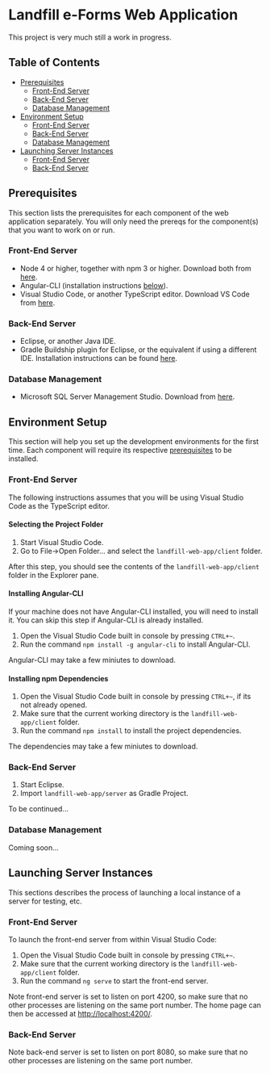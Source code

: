 # Landfill e-Forms Web Application
This project is very much still a work in progress.
## Table of Contents
* [Prerequisites](https://github.com/landfill-eforms/landfill-web-app/blob/development/README.md#prerequisites)
  * [Front-End Server](https://github.com/landfill-eforms/landfill-web-app/blob/development/README.md#front-end-server)
  * [Back-End Server](https://github.com/landfill-eforms/landfill-web-app/blob/development/README.md#back-end-server)
  * [Database Management](https://github.com/landfill-eforms/landfill-web-app/blob/development/README.md#database-management)
* [Environment Setup](https://github.com/landfill-eforms/landfill-web-app/blob/development/README.md#environment-setup)
  * [Front-End Server](https://github.com/landfill-eforms/landfill-web-app/blob/development/README.md#front-end-server-1)
  * [Back-End Server](https://github.com/landfill-eforms/landfill-web-app/blob/development/README.md#back-end-server-1)
  * [Database Management](https://github.com/landfill-eforms/landfill-web-app/blob/development/README.md#database-management-1)
* [Launching Server Instances](https://github.com/landfill-eforms/landfill-web-app/blob/development/README.md#launching-server-instances)
  * [Front-End Server](https://github.com/landfill-eforms/landfill-web-app/blob/development/README.md#front-end-server-2)
  * [Back-End Server](https://github.com/landfill-eforms/landfill-web-app/blob/development/README.md#back-end-server-2)

## Prerequisites
This section lists the prerequisites for each component of the web application separately. You will only need the prereqs for the component(s) that you want to work on or run.
### Front-End Server
* Node 4 or higher, together with npm 3 or higher. Download both from [here](https://nodejs.org/en/download/).
* Angular-CLI (installation instructions [below](https://github.com/landfill-eforms/landfill-web-app/blob/development/README.md#installing-angular-cli)).
* Visual Studio Code, or another TypeScript editor. Download VS Code from [here](https://code.visualstudio.com/).

### Back-End Server
* Eclipse, or another Java IDE.
* Gradle Buildship plugin for Eclipse, or the equivalent if using a different IDE. Installation instructions can be found [here](http://download.eclipse.org/buildship/updates/e46/releases/1.0/1.0.21.v20161010-1640/).

### Database Management
* Microsoft SQL Server Management Studio. Download from [here](https://msdn.microsoft.com/en-us/library/mt238290.aspx).

## Environment Setup
This section will help you set up the development environments for the first time. Each component will require its respective [prerequisites](https://github.com/landfill-eforms/landfill-web-app/blob/development/README.md#prerequisites) to be installed.
### Front-End Server
The following instructions assumes that you will be using Visual Studio Code as the TypeScript editor.
#### Selecting the Project Folder
1. Start Visual Studio Code.
2. Go to File->Open Folder... and select the `landfill-web-app/client` folder.

After this step, you should see the contents of the `landfill-web-app/client` folder in the Explorer pane.
#### Installing Angular-CLI
If your machine does not have Angular-CLI installed, you will need to install it. You can skip this step if Angular-CLI is already installed.

1. Open the Visual Studio Code built in console by pressing `CTRL+~`.
2. Run the command `npm install -g angular-cli` to install Angular-CLI.

Angular-CLI may take a few miniutes to download.
#### Installing npm Dependencies
1. Open the Visual Studio Code built in console by pressing `CTRL+~`, if its not already opened.
2. Make sure that the current working directory is the `landfill-web-app/client` folder.
3. Run the command `npm install` to install the project dependencies.

The dependencies may take a few miniutes to download.
### Back-End Server
1. Start Eclipse.
2. Import `landfill-web-app/server` as Gradle Project.

To be continued...
### Database Management
Coming soon...
## Launching Server Instances
This sections describes the process of launching a local instance of a server for testing, etc.
### Front-End Server
To launch the front-end server from within Visual Studio Code:

1. Open the Visual Studio Code built in console by pressing `CTRL+~`.
2. Make sure that the current working directory is the `landfill-web-app/client` folder.
3. Run the command `ng serve` to start the front-end server.

Note front-end server is set to listen on port 4200, so make sure that no other processes are listening on the same port number. The home page can then be accessed at <http://localhost:4200/>.
### Back-End Server

Note back-end server is set to listen on port 8080, so make sure that no other processes are listening on the same port number.
